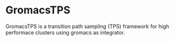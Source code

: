GromacsTPS
==========

GromacsTPS is a transition path sampling (TPS) framework for high performace clusters using gromacs as integrator. 
